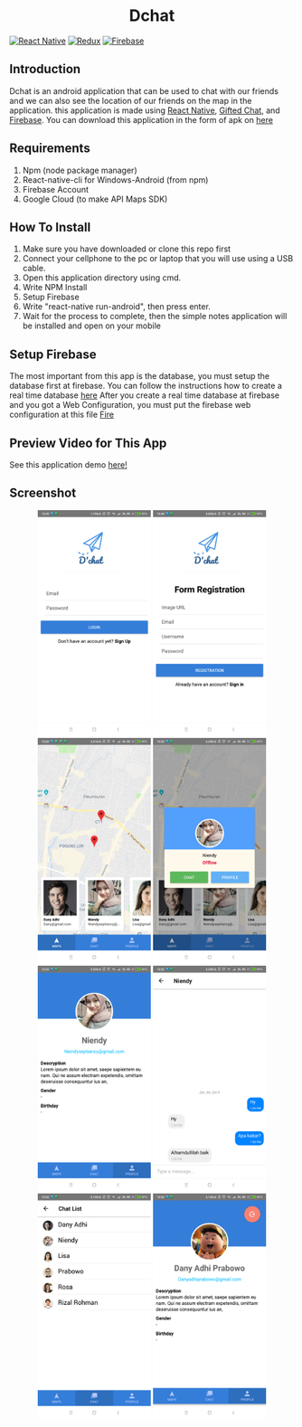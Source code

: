 <h1 align="center">Dchat</h1>

  [![React Native](https://img.shields.io/badge/React%20Native-0.59.9-blue.svg?style=rounded-square)](https://facebook.github.io/react-native/)
  [![Redux](https://img.shields.io/badge/Redux-v.4.0.1-blue.svg?style=rounded-square)](https://redux.js.org/)
  [![Firebase](https://img.shields.io/badge/-Firebase-yellow)](https://firebase.google.com/)


## Introduction
Dchat is an android application that can be used to chat with our friends and we can also see the location of our friends on the map in the application.
this application is made using [React Native](https://facebook.github.io/react-native/), [Gifted Chat](https://github.com/FaridSafi/react-native-gifted-chat), and [Firebase](https://firebase.google.com/). 
You can download this application in the form of apk on [here](https://drive.google.com/file/d/1sKt2-nB-VV6syjgXMoAfmtPChvjloGNP/view?usp=sharing)

## Requirements
1. Npm (node package manager)
2. React-native-cli for Windows-Android (from npm)
3. Firebase Account
4. Google Cloud (to make API Maps SDK)


## How To Install
1. Make sure you have downloaded or clone this repo first
2. Connect your cellphone to the pc or laptop that you will use using a USB cable.
3. Open this application directory using cmd.
4. Write NPM Install
5. Setup Firebase
6. Write "react-native run-android", then press enter.
7. Wait for the process to complete, then the simple notes application will be installed and open on your mobile


## Setup Firebase
The most important from this app is the database, you must setup the database first at firebase. You can follow the instructions how to create a real time database [here](https://www.metizsoft.com/blog/real-time-firebase-integration-with-react-native)
After you create a real time database at firebase and you got a Web Configuration, you must put the firebase web configuration at this file [Fire](https://github.com/DanyAdhi/Dchat/blob/master/Fire.js)


## Preview Video for This App
See this application demo <a href="https://drive.google.com/file/d/1o2jMcN9GVfyfzbIg9NHaTR3u1m8NKV9Y/view?usp=sharing">here!</a>

## Screenshot
<p align='center'>
  <span>
  <img src='https://github.com/DanyAdhi/Dchat/blob/master/Screenshot/1.png' width=200 />
  <img src='https://github.com/DanyAdhi/Dchat/blob/master/Screenshot/2.png' width=200 />
  <img src='https://github.com/DanyAdhi/Dchat/blob/master/Screenshot/3.png' width=200 />
  <img src='https://github.com/DanyAdhi/Dchat/blob/master/Screenshot/4.png' width=200 />
  <img src='https://github.com/DanyAdhi/Dchat/blob/master/Screenshot/5.png' width=200 />
  <img src='https://github.com/DanyAdhi/Dchat/blob/master/Screenshot/6.png' width=200 />
  <img src='https://github.com/DanyAdhi/Dchat/blob/master/Screenshot/7.png' width=200 />
  <img src='https://github.com/DanyAdhi/Dchat/blob/master/Screenshot/8.png' width=200 />
  </span>
</p>
